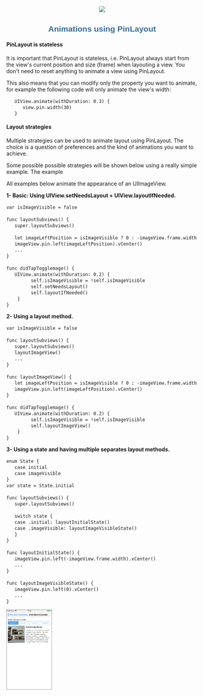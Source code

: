<p align="center">
	<img src="pinlayout-logo-small.png" width=100/>
</p>

<h1 align="center" style="color: #376C9D; font-family: Arial Black, Gadget, sans-serif; font-size: 1.5em">Animations using PinLayout</h1>

#### PinLayout is stateless
It is important that PinLayout is stateless, i.e. PinLayout always start from the view's current position and size (frame) when layouting a view. You don't need to reset anything to animate a view using PinLayout.

This also means that you can modify only the property you want to animate, for example the following code will only animate the view's width:
 
```
   UIView.animate(withDuration: 0.3) { 
      view.pin.width(30)
   }
``` 

#### Layout strategies
Multiple strategies can be used to animate layout using PinLayout. The choice is  a question of preferences and the kind of animations you want to achieve.

Some possible possible strategies will be shown below using a really simple example. The example 


All examples below animate the appearance of an UIImageView.

**1- Basic: Using UIView.setNeedsLayout + UIView.layoutIfNeeded.**

```
var isImageVisible = false

func layoutSubviews() {
   super.layoutSubviews()

   let imageLeftPosition = isImageVisible ? 0 : -imageView.frame.width
   imageView.pin.left(imageLeftPosition).vCenter() 
   ...
}

func didTapTogglemage() {
   UIView.animate(withDuration: 0.2) { 
         self.isImageVisible = !self.isImageVisible
         self.setNeedsLayout()
         self.layoutIfNeeded()
    }
}
```

**2- Using a layout method.**

```
var isImageVisible = false

func layoutSubviews() {
   super.layoutSubviews()
   layoutImageView()
   ...
}

func layoutImageView() {
   let imageLeftPosition = isImageVisible ? 0 : -imageView.frame.width
   imageView.pin.left(imageLeftPosition).vCenter() 
}

func didTapTogglemage() {
   UIView.animate(withDuration: 0.2) { 
         self.isImageVisible = !self.isImageVisible
         self.layoutImageView()
    }
}
```

**3- Using a state and having multiple separates layout methods.**

```
enum State {
   case initial
   case imageVisible
}
var state = State.initial

func layoutSubviews() {
   super.layoutSubviews()

   switch state {
   case .initial: layoutInitialState()
   case .imageVisible: layoutImageVisibleState()
   }
}

func layoutInitialState() {
   imageView.pin.left(-imageView.frame.width).vCenter() 
   ...
}

func layoutImageVisibleState() {
   imageView.pin.left(0).vCenter() 
   ...
}
```


<a href="https://github.com/layoutBox/PinLayout/blob/master/Example/PinLayoutSample/UI/Examples/Animations/AnimationsView.swift"><img src="images/example-animations.gif" width=120/></a> 
